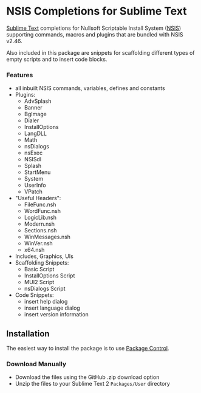 # NSIS Completions for Sublime Text

[Sublime Text](http://www.sublimetext.com/) completions for Nullsoft Scriptable Install System ([NSIS](http://nsis.sourceforge.net)) supporting commands, macros and plugins that are bundled with NSIS v2.46.

Also included in this package are snippets for scaffolding different types of empty scripts and to insert code blocks.

### Features
* all inbuilt NSIS commands, variables, defines and constants
* Plugins:
    * AdvSplash
    * Banner
    * BgImage
    * Dialer
    * InstallOptions
    * LangDLL
    * Math
    * nsDialogs
    * nsExec
    * NSISdl
    * Splash
    * StartMenu
    * System
    * UserInfo
    * VPatch
* "Useful Headers":
    * FileFunc.nsh
    * WordFunc.nsh
    * LogicLib.nsh
    * Modern.nsh
    * Sections.nsh
    * WinMessages.nsh
    * WinVer.nsh
    * x64.nsh
* Includes, Graphics, UIs
* Scaffolding Snippets:
    * Basic Script
    * InstallOptions Script
    * MUI2 Script
    * nsDialogs Script
* Code Snippets:
    * insert help dialog
    * insert language dialog
    * insert version information

## Installation

The easiest way to install the package is to use [Package Control](http://wbond.net/sublime_packages/package_control).

### Download Manually

* Download the files using the GitHub .zip download option
* Unzip the files to your Sublime Text 2 `Packages/User` directory